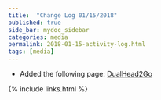```yaml
---
title:  "Change Log 01/15/2018"
published: true
side_bar: mydoc_sidebar
categories: media
permalink: 2018-01-15-activity-log.html
tags: [media]
---
```


- Added the following page:  [DualHead2Go](dualhead2go.html)

{% include links.html %}
